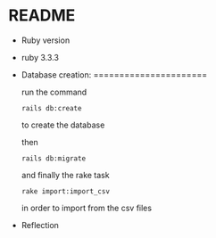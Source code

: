 # README

* Ruby version

* ruby 3.3.3 

* Database creation:
======================

  run the command
  ```
  rails db:create
  ```
  to create the database

  then
  ```
  rails db:migrate
  ```
  and finally the rake task 
  ```
  rake import:import_csv
  ```
  in order to import from the csv files


* Reflection
